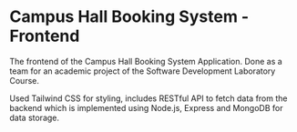 # Campus Hall Booking System - Frontend

The frontend of the Campus Hall Booking System Application. Done as a team for an academic project of the Software Development Laboratory Course. 

Used Tailwind CSS for styling, includes RESTful API to fetch data from the backend which is implemented using Node.js, Express and MongoDB for data storage. 
